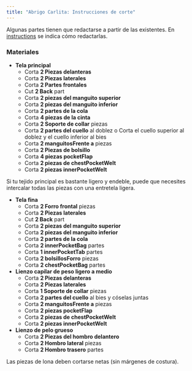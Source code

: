 ```yaml
---
title: "Abrigo Carlita: Instrucciones de corte"
---
```


<Note>

Algunas partes tienen que redactarse a partir de las existentes. En [instructions](/docs/patterns/carlita/instructions) se indica cómo redactarlas.

</Note>

### Materiales

- **Tela principal**
  - Corta **2 Piezas delanteras**
  - Corta **2 Piezas laterales**
  - Corta **2 Partes frontales**
  - Cut **2 Back** part
  - Corta **2 piezas del manguito superior**
  - Corta **2 piezas del manguito inferior**
  - Corta **2 partes de la cola**
  - Corta **4 piezas de la cinta**
  - Corta **2 Soporte de collar** piezas
  - Corta **2 partes del cuello** al doblez o Corta el cuello superior al doblez y el cuello inferior al bies
  - Corta **2 manguitosFrente a** piezas
  - Corta **2 Piezas de bolsillo**
  - Corta **4 piezas pocketFlap**
  - Corta **2 piezas de chestPocketWelt**
  - Corta **2 piezas innerPocketWelt**

<Note>

Si tu tejido principal es bastante ligero y endeble, puede que necesites intercalar todas las piezas con una entretela ligera.

</Note>

- **Tela fina**
  - Corta **2 Forro frontal** piezas
  - Corta **2 Piezas laterales**
  - Cut **2 Back** part
  - Corta **2 piezas del manguito superior**
  - Corta **2 piezas del manguito inferior**
  - Corta **2 partes de la cola**
  - Corta **2 innerPocketBag** partes
  - Corta **1 innerPocketTab** partes
  - Corta **2 bolsillosForro** piezas
  - Corta **2 chestPocketBag** partes
- **Lienzo capilar de peso ligero a medio**
  - Corta **2 Piezas delanteras**
  - Corta **2 Piezas laterales**
  - Corta **1 Soporte de collar** piezas
  - Corta **2 partes del cuello** al bies y cóselas juntas
  - Corta **2 manguitosFrente a** piezas
  - Corta **2 piezas pocketFlap**
  - Corta **2 piezas de chestPocketWelt**
  - Corta **2 piezas innerPocketWelt**
- **Lienzo de pelo grueso**
  - Corta **2 Piezas del hombro delantero**
  - Corta **2 Hombro lateral** piezas
  - Corta **2 Hombro trasero** partes

<Note>

Las piezas de lona deben cortarse netas (sin márgenes de costura).

</Note>
